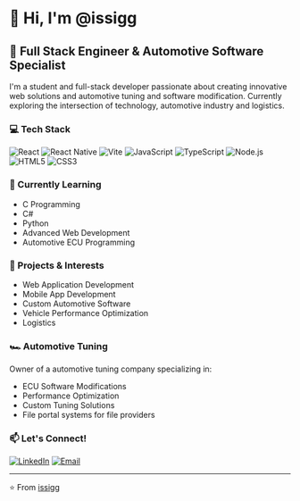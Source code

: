 # 👋 Hi, I'm @issigg

## 🚀 Full Stack Engineer & Automotive Software Specialist

I'm a student and full-stack developer passionate about creating innovative web solutions and automotive tuning and software modification. Currently exploring the intersection of technology, automotive industry and logistics.

### 💻 Tech Stack

![React](https://img.shields.io/badge/-React-61DAFB?style=flat-square&logo=react&logoColor=black)
![React Native](https://img.shields.io/badge/-React_Native-61DAFB?style=flat-square&logo=react&logoColor=black)
![Vite](https://img.shields.io/badge/-Vite-646CFF?style=flat-square&logo=vite&logoColor=white)
![JavaScript](https://img.shields.io/badge/-JavaScript-F7DF1E?style=flat-square&logo=javascript&logoColor=black)
![TypeScript](https://img.shields.io/badge/-TypeScript-3178C6?style=flat-square&logo=typescript&logoColor=white)
![Node.js](https://img.shields.io/badge/-Node.js-339933?style=flat-square&logo=node.js&logoColor=white)
![HTML5](https://img.shields.io/badge/-HTML5-E34F26?style=flat-square&logo=html5&logoColor=white)
![CSS3](https://img.shields.io/badge/-CSS3-1572B6?style=flat-square&logo=css3&logoColor=white)

### 🌱 Currently Learning

- C Programming
- C#
- Python
- Advanced Web Development
- Automotive ECU Programming

### 🔧 Projects & Interests

- Web Application Development
- Mobile App Development
- Custom Automotive Software
- Vehicle Performance Optimization
- Logistics

### 🏎️ Automotive Tuning

Owner of a automotive tuning company specializing in:
- ECU Software Modifications
- Performance Optimization
- Custom Tuning Solutions
- File portal systems for file providers

### 📫 Let's Connect!

[![LinkedIn](https://img.shields.io/badge/-LinkedIn-0A66C2?style=flat-square&logo=linkedin&logoColor=white)]([Your_LinkedIn_URL](https://www.linkedin.com/in/isak-sjöbacka-5371962b0/))
[![Email](https://img.shields.io/badge/-Email-EA4335?style=flat-square&logo=gmail&logoColor=white)](mailto:isaksjobacka@gmail.com)

---

⭐️ From [issigg](https://github.com/issigg)

